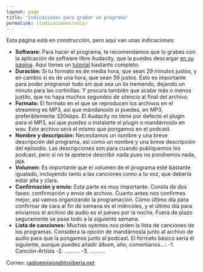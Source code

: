 ```yaml
---
layout: page
title: "Indicaciones para grabar un programa"
permalink: /indicacionesradio/
---
```


Esta página está en construcción, pero aquí van unas indicaciones:


- **Software:** Para hacer el programa, te recomendamos que lo grabes con la aplicación de software libre Audacity, que la puedes descargar [en su página](https://audacity.es/). Aquí tienes un [tutorial](https://invidio.us/watch?v=qToqbeZ4xqk) bastante completo.
- **Duración:** Si tu formato es de media hora, que sean 29 minutos justos, y en cambio si es de una hora, que sean 59 justos. Esto es importante para poder programar todo sin que sea un lío tremendo, dejando un minuto para las cortinillas. Y procura también que acabe más o menos justito, que no haya muchos segundos de silencio al final del archivo.
- **Formato:** El formato en el que se reproducen los archivos en el streaming es MP3, así que mándanoslo si puedes, en MP3, preferiblemente 320kbps. El Audacity no tiene por defecto el plugin para el MP3, así que puedes o instalarte el plugin o mandárnoslo en wav.  Este archivo será el mismo que pongamos en el podcast.
- **Nombre y descripción:**  Necesitamos un nombre y una breve descripción del programa, así como un nombre y una breve descripción del episodio. Las descripciones son para cuando publiquemos los podcast, pero si no te apetece describir nada pues no pondremos nada, jaja.
- **Volumen:** Es importante que el volumen de el programa esté bastante igualado, incluyendo tanto a las canciones como a tu voz, que debería estar alta y clara.
- **Confirmación y envío:** Esta parte es muy importante. Consta de dos fases: confirmación y envío de archivo. Cuanto antes nos confirmes mejor, así vamos organizando la programación. Cómo último día para confirmar de cara al fin de semana es el miércoles, y el último día para enviarnos el archivo de audio es el jueves por la noche. Fuera de plazo seguramente se pase todo a la siguiente semana.
- **Lista de canciones:** Muchas oyentes nos piden la lista de canciones de los programas. Considera la opción de mandárnosla junto al archivo de audio para que la pongamos junto al podcast. El formato básico sería el siguiente, aunque puedes añadir álbum, año, comentarios...:
   -1. Canción-Artista
   -2. ..........
   -3. ..........
  
Correo: [radioemision@insiberia.net](mailto:radioemision@insiberia.net)

